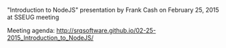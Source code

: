 "Introduction to NodeJS" presentation by Frank Cash on February 25, 2015 at SSEUG meeting

Meeting agenda: http://srqsoftware.github.io/02-25-2015_Introduction_to_NodeJS/

